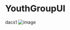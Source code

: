 # YouthGroupUI
 dacs1
![image](https://user-images.githubusercontent.com/88980549/172445393-c1d4dd00-26ba-439e-9e60-2a99d5265db0.png)
